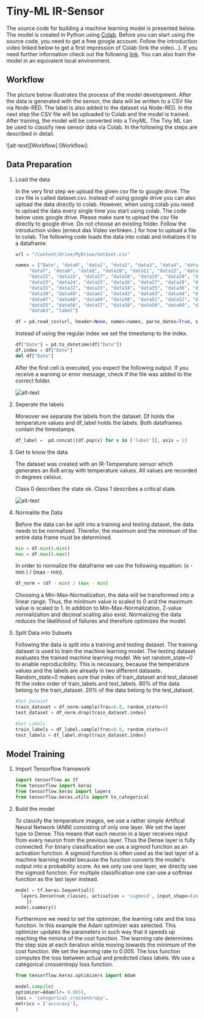 # Tiny-ML IR-Sensor

The source code for building a machine learning model is presented below. The model is created in Python using [Colab](https://colab.research.google.com). Before you can start using the source code, you need to get a free google account. Follow the introduction video linked below to get a first impression of Colab (link the video...). If you need further information check out the following [link](https://towardsdatascience.com/getting-started-with-google-colab-f2fff97f594c).
You can also train the model in an equivalent local environment. 

## Workflow 
The picture below illustrates the process of the model development. After the data is generated with the sensor, the data will be written to a CSV file via Node-RED. The label is also added to the dataset via Node-RED. In the next step the CSV file will be uploaded to Colab and the model is trained. After training, the model will be converted into a TinyML. The Tiny ML can be used to classify new sensor data via Colab. In the following the steps are described in detail. 

![alt-text][Workflow]
[Workflow]: 

## Data Preparation 

1) Load the data 

    In the very first step we upload the given csv file to google drive. The csv file is called dataset.csv. Instead of using google drive you can also upload the data directly to colab. However, when using colab you need to upload the data every single time you start using colab. The code below uses google drive. Please make sure to upload the csv file directly to google drive. Do not choose an existing folder. Follow the introduction video (erneut das Video verlinken..) for how to upload a file to colab.
    The following code loads the data into colab and initializes it to a dataframe. 
    
    ```python
    url = "/content/drive/MyDrive/dataset.csv"

    names = ["Date", "data0", "data1", "data2", "data3", "data4", "data5", "data6", \
         "data7", "data8", "data9", "data10", "data11", "data12", "data13", "data14", \
         "data15", "data16", "data17", "data18", "data19", "data20", "data21", "data22", \
         "data23", "data24", "data25", "data26", "data27", "data28", "data29", "data30", \
         "data31", "data32", "data33", "data34", "data35", "data36", "data37", "data38", \
         "data39", "data40", "data41", "data42", "data43", "data44", "data45", "data46",\
         "data47", "data48", "data49", "data50", "data51", "data52", "data53", "data54", \
         "data55", "data56", "data57", "data58", "data59", "data60", "data61", "data62", \
         "data63", "label"]

    df = pd.read_csv(url, header=None, names=names, parse_dates=True, sep=',')    
    ```
    
    Instead of using the regular index we set the timestamp to the index.  
    ```python 
    df["Date"] = pd.to_datetime(df["Date"]) 
    df.index = df["Date"]
    del df["Date"]
    ```

    After the first cell is executed, you expect the following output. If you receive a warning or error message, check if the file was added to the correct folder. 
    
    ![alt-text][Output_data]

    [Output_data]: https://github.com/SSV-embedded/TinyML_IR-Sensor/blob/452beb9e039a98f3a2c42915b45f6c3f3183a839/Output_data.png

2) Seperate the labels 

    Moreover we separate the labels from the dataset. Df holds the temperature values and df_label holds 
    the labels. Both dataframes contain the timestamps. 

    ```python 
    df_label =  pd.concat([df.pop(x) for x in ['label']], axis = 1)
    ```

3) Get to know the data 

    The dataset was created with an IR-Temperature sensor which generates an 8x8 array with temperature values. All values are recorded in degrees celsius. 
    
    Class 0 describes the state ok. Class 1 describes a critical state.

    
    ![alt-text][Bild]
    
    [Bild]: https://github.com/SSV-embedded/TinyML_IR-Sensor/blob/2cf61b172882a23991e954e01e803f0b2f337289/Bild_Github.png
 
4) Normalite the Data

    Before the data can be split into a training and testing dataset, the data needs to be normalized. Therefor, the maximum and the minimum of the entire data frame must be determined.
    
    ```python 
    min = df.min().min()
    max = df.max().max()
    ``` 
    In order to normalize the dataframe we use the following equation: (x - min ) / (max - min).
    
    ```python 
    df_norm = (df - min) / (max - min) 
    ```

    Choosing a Min-Max-Normalization, the data will be transformed into a linear range. Thus, the minimum value is scaled to 0 and the maximum value is scaled to 1. In addition to Min-Max-Normalization, Z-value normalization 
    and decimal scaling also exist. Normalizing the data reduces the likelihood of failures and therefore optimizes the model.

5) Split Data into Subsets 


    Following the data is split into a training and testing dataset. The training dataset is used to train the machine learning model. The testing dataset evaluates the trained machine learning model. We set random_state=0 to enable reproducibility. This is necessary, because the temperature values and the labels are already in two different datasets. Random_state=0 makes sure that index of train_dataset and test_dataset fit the index order of train_labels and test_labels. 80% of the data belong to the train_dataset. 20% of the data belong to the test_dataset. 
    
    ```python 
    #Set Dataset 
    train_dataset = df_norm.sample(frac=0.8, random_state=0)
    test_dataset = df_norm.drop(train_dataset.index)

    #Set Labels 
    train_labels = df_label.sample(frac=0.8, random_state=0)
    test_labels = df_label.drop(train_dataset.index)
    ```

## Model Training 
1) Import Tensorflow framework

    ```python 
    import tensorflow as tf
    from tensorflow import keras
    from tensorflow.keras import layers
    from tensorflow.keras.utils import to_categorical
    ```

    
2) Build the model 

    To classify the temperature images, we use a rather simple Artifical Neural Network (ANN) consisting of only one layer. We set the layer type to Dense. This means that each neuron in a layer receives input from every neuron from the previous layer. Thus the Dense layer is fully connected. For binary classification we use a sigmoid function as an activation function. A sigmoid function is often used as the last layer of a machine learning model because the function converts the model's output into a probability score. As we only use one layer, we directly use the sigmoid function. For multiple classification one can use a softmax function as the last layer instead. 

    ``` python 
    model = tf.keras.Sequential([
      layers.Dense(num_classes, activation = 'sigmoid', input_shape=(input,)),
        ])
    model.summary()
    ```

    Furthermore we need to set the optimizer, the learning rate and the loss function. In this example the Adam optimizer was selected. This optimizer updates the parameters in such way that it speeds up reaching the minima of the cost function. The learning rate determines the step size at each iteration while moving towards the minimum of the cost function. We set the learning rate to 0.005. The loss function computes the loss between actual and predicted class labels. We use a categorical crossentropy loss function. 

    ```python 
    from tensorflow.keras.optimizers import Adam

    model.compile(
    optimizer=Adam(lr= 0.005), 
    loss = 'categorical_crossentropy', 
    metrics = ['accuracy'],
    )
    ```


